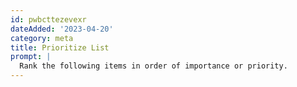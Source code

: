 ```yaml
---
id: pwbcttezevexr
dateAdded: '2023-04-20'
category: meta
title: Prioritize List
prompt: |
  Rank the following items in order of importance or priority.
---
```

